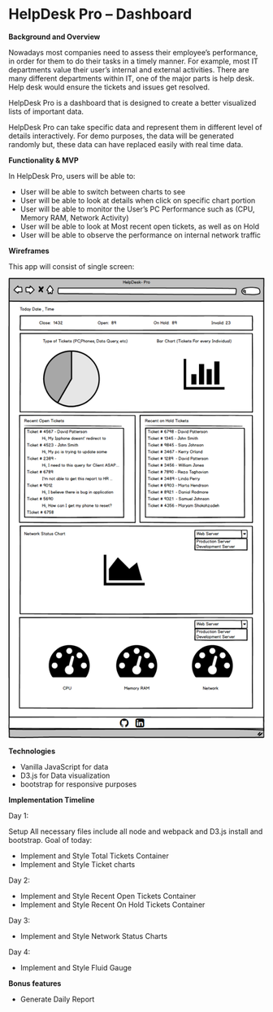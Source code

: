 # HelpDesk Pro – Dashboard 

**Background and Overview**

Nowadays most companies need to assess their employee’s performance, in order for them to do their tasks in a timely manner. For example, most IT departments value their user’s internal and external activities. There are many different departments within IT, one of the major parts is help desk. Help desk would ensure the tickets and issues get resolved.


HelpDesk Pro is a dashboard that is designed to create a better visualized lists of important data.

HelpDesk Pro can take specific data and represent them in different level of details interactively. For demo purposes, the data will be generated randomly but, these data can have replaced easily with real time data.



**Functionality & MVP**

In HelpDesk Pro, users will be able to:

* User will be able to switch between charts to see 
* User will be able to look at details when click on specific chart portion
* User will be able to monitor the User’s PC Performance such as (CPU, Memory RAM, Network Activity)
* User will be able to look at Most recent open tickets, as well as on Hold
* User will be able to observe the performance on internal network traffic 

**Wireframes**

This app will consist of single screen:

![](https://github.com/aberenjian89/HelpDesk-Pro/blob/master/docs/wireframe.png?raw=true)

**Technologies**

* Vanilla JavaScript for data
* D3.js for Data visualization 
* bootstrap for responsive purposes 

**Implementation Timeline**

Day 1:

 Setup All necessary files include all node and webpack and D3.js install and bootstrap. Goal of today:
  * Implement and Style Total Tickets Container 
  * Implement and Style Ticket charts 
  
Day 2:

  * Implement and Style Recent Open Tickets Container
  * Implement and Style Recent On Hold Tickets Container 
  
Day 3:

  * Implement and Style Network Status Charts 
  
Day 4:

  * Implement and Style Fluid Gauge 
  
**Bonus features**

  * Generate Daily Report
 
